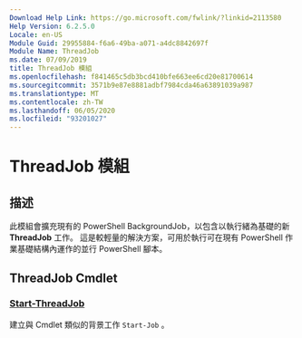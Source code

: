 ```yaml
---
Download Help Link: https://go.microsoft.com/fwlink/?linkid=2113580
Help Version: 6.2.5.0
Locale: en-US
Module Guid: 29955884-f6a6-49ba-a071-a4dc8842697f
Module Name: ThreadJob
ms.date: 07/09/2019
title: ThreadJob 模組
ms.openlocfilehash: f841465c5db3bcd410bfe663ee6cd20e81700614
ms.sourcegitcommit: 3571b9e87e8881adbf7984cda46a63891039a987
ms.translationtype: MT
ms.contentlocale: zh-TW
ms.lasthandoff: 06/05/2020
ms.locfileid: "93201027"
---
```

# ThreadJob 模組

## 描述
此模組會擴充現有的 PowerShell BackgroundJob，以包含以執行緒為基礎的新 **ThreadJob** 工作。 這是較輕量的解決方案，可用於執行可在現有 PowerShell 作業基礎結構內運作的並行 PowerShell 腳本。

## ThreadJob Cmdlet

### [Start-ThreadJob](Start-ThreadJob.md)
建立與 Cmdlet 類似的背景工作 `Start-Job` 。
